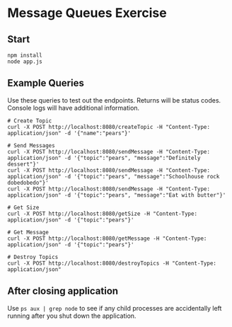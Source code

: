 # Message Queues Exercise

## Start
```
npm install
node app.js
```

## Example Queries
Use these queries to test out the endpoints. Returns will be status codes. Console logs will have additional information.

```
# Create Topic
curl -X POST http://localhost:8080/createTopic -H "Content-Type: application/json" -d '{"name":"pears"}'

# Send Messages
curl -X POST http://localhost:8080/sendMessage -H "Content-Type: application/json" -d '{"topic":"pears", "message":"Definitely dessert"}'
curl -X POST http://localhost:8080/sendMessage -H "Content-Type: application/json" -d '{"topic":"pears", "message":"Schoolhouse rock dobedobedo"}'
curl -X POST http://localhost:8080/sendMessage -H "Content-Type: application/json" -d '{"topic":"pears", "message":"Eat with butter"}'

# Get Size
curl -X POST http://localhost:8080/getSize -H "Content-Type: application/json" -d '{"topic":"pears"}'

# Get Message
curl -X POST http://localhost:8080/getMessage -H "Content-Type: application/json" -d '{"topic":"pears"}'

# Destroy Topics
curl -X POST http://localhost:8080/destroyTopics -H "Content-Type: application/json"
```

## After closing application
Use `ps aux | grep node` to see if any child processes are accidentally left running after you shut down the application.
